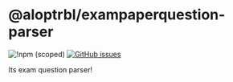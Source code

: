 # @aloptrbl/exampaperquestion-parser

![!npm (scoped)](https://img.shields.io/badge/npm-v1.0.0-blue.svg)
[![GitHub issues](https://img.shields.io/github/issues/aloptrbl/exampaperquestion-parser.svg?color=red)](https://github.com/aloptrbl/exampaperquestion-parser/issues)

Its exam question parser!
